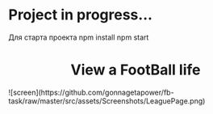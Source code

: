 # Project in progress...
Для старта проекта 
npm install
npm start 
<h1 align="center">View a FootBall life</h1>
![screen](https://github.com/gonnagetapower/fb-task/raw/master/src/assets/Screenshots/LeaguePage.png)
